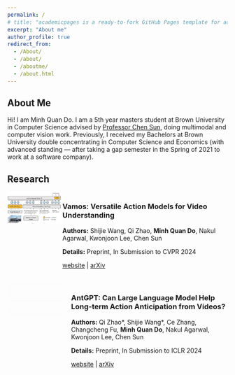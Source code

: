 ```yaml
---
permalink: /
# title: "academicpages is a ready-to-fork GitHub Pages template for academic personal websites"
excerpt: "About me"
author_profile: true
redirect_from: 
  - /About/
  - /about/
  - /aboutme/
  - /about.html
---
```


<!-- About Me -->
## About Me
Hi! I am Minh Quan Do.
I am a 5th year masters student at Brown University in Computer Science advised by [Professor Chen Sun](https://chensun.me/index.html), doing multimodal and computer vision work. Previously, I received my Bachelors at Brown University double concentrating in Computer Science and Economics (with advanced standing — after taking a gap semester in the Spring of 2021 to work at a software company).

<!-- Research Papers Section -->
## Research


<div style="display: flex; flex-wrap: nowrap; align-items: flex-start; justify-content: space-between;">
  <div style="flex: 1; max-width: 25%;">
    <img src="/images/vamos-paper.png" alt="Vamos Paper" style="width: 100%;">
  </div>
  <div style="flex: 1; max-width: 75%;">
    <h3>Vamos: Versatile Action Models for Video Understanding</h3>
    <p><strong>Authors:</strong> Shijie Wang, Qi Zhao, <strong>Minh Quan Do</strong>, Nakul Agarwal, Kwonjoon Lee, Chen Sun</p>
    <p><strong>Details:</strong> Preprint, In Submission to CVPR 2024</p>
    <p><a href="https://arxiv.org/abs/2311.13627">website</a> | <a href="https://brown-palm.github.io/Vamos/">arXiv</a></p>
  </div>
</div>

<div style="display: flex; flex-wrap: wrap; align-items: flex-start; gap: 20px; margin-top: 20px;">
  <div style="flex: 1; max-width: 25%;">
    <img src="/images/antgpt-paper.gif" alt="AntGPT Paper" style="width: 100%;">
  </div>
  <div style="flex: 1; max-width: 75%;">
    <h3>AntGPT: Can Large Language Model Help Long-term Action Anticipation from Videos?</h3>
    <p><strong>Authors:</strong> Qi Zhao*, Shijie Wang*, Ce Zhang, Changcheng Fu, <strong>Minh Quan Do</strong>, Nakul Agarwal, Kwonjoon Lee, Chen Sun</p>
    <p><strong>Details:</strong> Preprint, In Submission to ICLR 2024</p>
    <p><a href="https://arxiv.org/abs/2307.16368">website</a> | <a href="https://brown-palm.github.io/AntGPT/">arXiv</a></p>
  </div>
</div>
